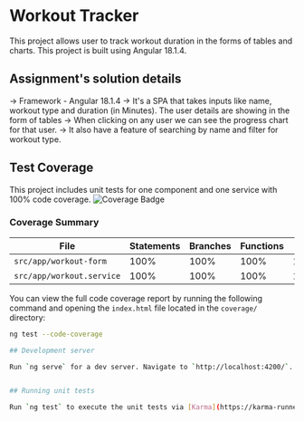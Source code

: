# Workout Tracker

This project allows user to track workout duration in the forms of tables and charts. This project is built using Angular 18.1.4.

## Assignment's solution details

-> Framework - Angular 18.1.4
-> It's a SPA that takes inputs like name, workout type and duration (in Minutes). The user details are showing in the form of tables
-> When clicking on any user we can see the progress chart for that user.
-> It also have a feature of searching by name and filter for workout type.

## Test Coverage

This project includes unit tests for one component and one service with 100% code coverage. ![Coverage Badge](https://img.shields.io/badge/coverage-100%25-brightgreen)

### Coverage Summary

| File                        | Statements | Branches | Functions | Lines |
|-----------------------------|------------|----------|-----------|-------|
| `src/app/workout-form`      | 100%       | 100%     | 100%      | 100%  |
| `src/app/workout.service`   | 100%       | 100%     | 100%      | 100%  |

You can view the full code coverage report by running the following command and opening the `index.html` file located in the `coverage/` directory:
```bash
ng test --code-coverage

## Development server

Run `ng serve` for a dev server. Navigate to `http://localhost:4200/`. The application will automatically reload if you change any of the source files.


## Running unit tests

Run `ng test` to execute the unit tests via [Karma](https://karma-runner.github.io).